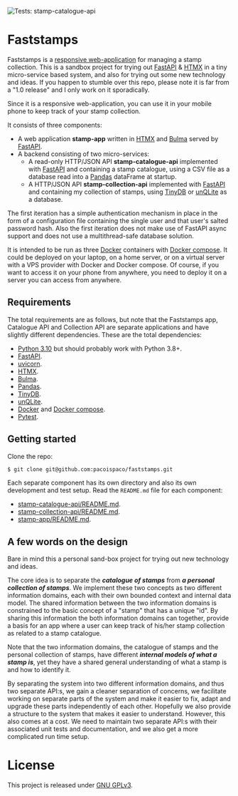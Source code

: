 ![Tests: stamp-catalogue-api](https://github.com/pacoispaco/faststamps/actions/workflows/test-stamp-catalogue-api.yaml/badge.svg)

# Faststamps

Faststamps is a [responsive web-application](https://en.wikipedia.org/wiki/Responsive_web_design) for managing a stamp collection. This is a sandbox project for trying out [FastAPI](https://fastapi.tiangolo.com/) & [HTMX](https://htmx.org/) in a tiny micro-service based system, and also for trying out some new technology and ideas. If you happen to stumble over this repo, please note it is far from a "1.0 release" and I only work on it sporadically.

Since it is a responsive web-application, you can use it in your mobile phone to keep track of your stamp collection.

It consists of three components:
* A web application **stamp-app** written in [HTMX](https://htmx.org/) and [Bulma](https://bulma.io/) served by [FastAPI](https://fastapi.tiangolo.com/).
* A backend consisting of two micro-services:
  * A read-only HTTP/JSON API **stamp-catalogue-api** implemented with [FastAPI](https://fastapi.tiangolo.com/) and containing a stamp catalogue, using a CSV file as a database read into a [Pandas](https://pandas.pydata.org/) dataFrame at startup.
  * A HTTP/JSON API **stamp-collection-api** implemented with [FastAPI](https://fastapi.tiangolo.com/) and containing my collection of stamps, using [TinyDB](https://tinydb.readthedocs.io) or [unQLite](https://unqlite.org/) as a database.

The first iteration has a simple authentication mechanism in place in the form of a configuration file containing the single user and that user's salted password hash. Also the first iteration does not make use of FastAPI async support and does not use a multithread-safe database solution.

It is intended to be run as three [Docker](https://www.docker.com) containers with [Docker compose](https://docs.docker.com/compose/). It could be deployed on your laptop, on a home server, or on a virtual server with a VPS provider with Docker and Docker compose. Of course, if you want to access it on your phone from anywhere, you need to deploy it on a server you can access from anywhere.


## Requirements

The total requirements are as follows, but note that the Faststamps app, Catalogue API and Collection API are separate applications and have slightly different dependencies. These are the total dependencies:

 * [Python 3.10](https://www.python.org/) but should probably work with Python 3.8+.
 * [FastAPI](https://fastapi.tiangolo.com/).
 * [uvicorn](https://www.uvicorn.org).
 * [HTMX](https://htmx.org/).
 * [Bulma](https://bulma.io/).
 * [Pandas](https://pandas.pydata.org/).
 * [TinyDB](https://tinydb.readthedocs.io).
 * [unQLite](https://unqlite.org/).
 * [Docker](https://www.docker.com) and [Docker compose](https://docs.docker.com/compose/).
 * [Pytest](https://docs.pytest.org).

## Getting started

Clone the repo:
```bash
$ git clone git@github.com:pacoispaco/faststamps.git
```

Each separate component has its own directory and also its own development and test setup. Read the `README.md` file for each component:

 * [stamp-catalogue-api/README.md](stamp-catalogue-api/README.md).
 * [stamp-collection-api/README.md](stamp-collection-api/README.md).
 * [stamp-app/README.md](stamp-app/README-md).

## A few words on the design

Bare in mind this a personal sand-box project for trying out new technology and ideas.

The core idea is to separate the _**catalogue of stamps**_ from _**a personal collection of stamps**_. We implement these two concepts as two different information domains, each with their own bounded context and internal data model. The shared information between the two information domains is constrained to the basic concept of a "stamp" that has a unique "id". By sharing this information the both information domains can together, provide a basis for an app where a user can keep track of his/her stamp collection as related to a stamp catalogue.

Note that the two information domains, the catalogue of stamps and the personal collection of stamps, have different _**internal models of what a stamp is**_, yet they have a shared general understanding of what a stamp is and how to identify it.

By separating the system into two different information domains, and thus two separate API:s, we gain a cleaner separation of concerns, we facilitate working on separate parts of the system and make it easier to fix, adapt and upgrade these parts independently of each other. Hopefully we also provide a structure to the system that makes it easier to understand. However, this also comes at a cost. We need to maintain two separate API:s with their associated unit tests and documentation, and we also get a more complicated run time setup.

# License

This project is released under [GNU GPLv3](LICENSE.TXT).
